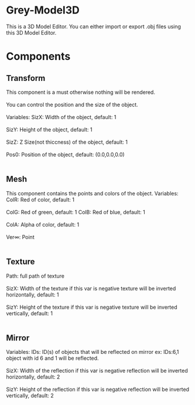 # Grey-Model3D
This is a 3D Model Editor. You can either import or export .obj files using this 3D Model Editor.
<h1>Components</h1>
<h2>Transform</h2>
This component is a must otherwise nothing will be rendered.
<br></br>
You can control the position and the size of the object.
<br></br>
Variables:
SizX: Width of the object, default: 1
<br></br>
SizY: Height of the object, default: 1
<br></br>
SizZ: Z Size(not thiccness) of the object, default: 1
<br></br>
Pos0: Position of the object, default: (0.0,0.0,0.0)
<br></br>
<h2>Mesh</h2>
This component contains the points and colors of the object.
Variables: 
ColR: Red of color, default: 1
<br></br>
ColG: Red of green, default: 1
ColB: Red of blue, default: 1
<br></br>
ColA: Alpha of color, default: 1
<br></br>
Ver∞: Point
<br></br>
<h2>Texture</h2>
Path: full path of texture
<br></br>
SizX: Width of the texture if this var is negative texture will be inverted horizontally, default: 1
<br></br>
SizY: Height of the texture if this var is negative texture will be inverted vertically, default: 1
<br></br>
<h2>Mirror</h2>
Variables: 
IDs: ID(s) of objects that will be reflected on mirror ex: IDs:6,1 object with id 6 and 1 will be reflected.
<br></br>
SizX: Width of the reflection if this var is negative reflection will be inverted horizontally, default: 2
<br></br>
SizY: Height of the reflection if this var is negative reflection will be inverted vertically, default: 2
<br></br>

